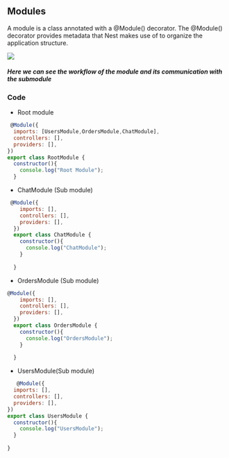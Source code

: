 ## Modules
A module is a class annotated with a @Module() decorator. The @Module() decorator provides metadata that Nest makes use of to organize the application structure.

<img src="https://docs.nestjs.com/assets/Modules_1.png">

##### Here we can see the workflow of the module and its communication with the submodule

### Code
- Root module
```js
 @Module({
  imports: [UsersModule,OrdersModule,ChatModule],
  controllers: [],
  providers: [],
})
export class RootModule {
  constructor(){
    console.log("Root Module");
  }
```
- ChatModule (Sub module)
```js
 @Module({
    imports: [],
    controllers: [],
    providers: [],
  })
  export class ChatModule {
    constructor(){
      console.log("ChatModule");
    }
    
  }
```
- OrdersModule (Sub module)
```js
@Module({
    imports: [],
    controllers: [],
    providers: [],
  })
  export class OrdersModule {
    constructor(){
      console.log("OrdersModule");
    }
    
  }
```
- UsersModule(Sub module)
```js
   @Module({
  imports: [],
  controllers: [],
  providers: [],
})
export class UsersModule {
  constructor(){
    console.log("UsersModule");
  }
  
}
```
